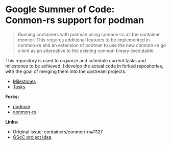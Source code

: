 # Google Summer of Code:<br>Conmon-rs support for podman

> Running containers with podman using conmon-rs as the container monitor. This requires additional features to be implemented in conmon-rs and an extension of podman to use the new conmon-rs go client as an alternative to the existing conmon binary executable.

This repository is used to organize and schedule current tasks and milestones to be achieved. I develop the actual code in forked repositories, with the goal of merging them into the upstream projects.

- [Milestones](../../milestones)
- [Tasks](../../issues)

**Forks:**
- [podman](https://github.com/mgjm-fork/podman/tree/conmon-rs)
- [conmon-rs](https://github.com/mgjm-fork/conmon-rs/tree/podman)

**Links:**
- Original issue: containers/conmon-rs#1127
- [GSoC project idea](https://github.com/cncf/mentoring/blob/main/programs/summerofcode/2023.md#add-podman-support-in-conmon-rs)   
